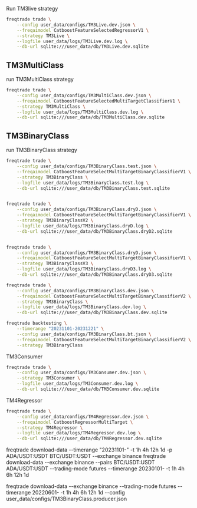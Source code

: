 
Run TM3live strategy

```sh
freqtrade trade \
	--config user_data/configs/TM3Live.dev.json \
	--freqaimodel CatboostFeatureSelectedRegressorV1 \
	--strategy TM3Live \
	--logfile user_data/logs/TM3Live.dev.log \
	--db-url sqlite:///user_data/db/TM3Live.dev.sqlite
```



## TM3MultiClass

run TM3MultiClass strategy

```sh
freqtrade trade \
	--config user_data/configs/TM3MultiClass.dev.json \
	--freqaimodel CatboostFeatureSelectedMultiTargetClassifierV1 \
	--strategy TM3MultiClass \
	--logfile user_data/logs/TM3MultiClass.dev.log \
	--db-url sqlite:///user_data/db/TM3MultiClass.dev.sqlite
```


## TM3BinaryClass

run TM3BinaryClass strategy

```sh
freqtrade trade \
	--config user_data/configs/TM3BinaryClass.test.json \
	--freqaimodel CatboostFeatureSelectMultiTargetBinaryClassifierV1 \
	--strategy TM3BinaryClass \
	--logfile user_data/logs/TM3BinaryClass.test.log \
	--db-url sqlite:///user_data/db/TM3BinaryClass.test.sqlite


freqtrade trade \
	--config user_data/configs/TM3BinaryClass.dryD.json \
	--freqaimodel CatboostFeatureSelectMultiTargetBinaryClassifierV1 \
	--strategy TM3BinaryClassV2 \
	--logfile user_data/logs/TM3BinaryClass.dryD.log \
	--db-url sqlite:///user_data/db/TM3BinaryClass.dryD2.sqlite


freqtrade trade \
	--config user_data/configs/TM3BinaryClass.dryD.json \
	--freqaimodel CatboostFeatureSelectMultiTargetBinaryClassifierV1 \
	--strategy TM3BinaryClassV3 \
	--logfile user_data/logs/TM3BinaryClass.dryD3.log \
	--db-url sqlite:///user_data/db/TM3BinaryClass.dryD3.sqlite


```

```sh
freqtrade trade \
	--config user_data/configs/TM3BinaryClass.dev.json \
	--freqaimodel CatboostFeatureSelectMultiTargetBinaryClassifierV2 \
	--strategy TM3BinaryClass \
	--logfile user_data/logs/TM3BinaryClass.dev.log \
	--db-url sqlite:///user_data/db/TM3BinaryClass.dev.sqlite
```


```sh
freqtrade backtesting \
	--timerange "20231101-20231221" \
	--config user_data/configs/TM3BinaryClass.bt.json \
	--freqaimodel CatboostFeatureSelectMultiTargetBinaryClassifierV2 \
	--strategy TM3BinaryClass
```


TM3Consumer
```sh
freqtrade trade \
	--config user_data/configs/TM3Consumer.dev.json \
	--strategy TM3Consumer \
	--logfile user_data/logs/TM3Consumer.dev.log \
	--db-url sqlite:///user_data/db/TM3Consumer.dev.sqlite
```

TM4Regressor
```sh
freqtrade trade \
	--config user_data/configs/TM4Regressor.dev.json \
	--freqaimodel CatboostRegressorMultiTarget \
	--strategy TM4Regressor \
	--logfile user_data/logs/TM4Regressor.dev.log \
	--db-url sqlite:///user_data/db/TM4Regressor.dev.sqlite

```


freqtrade download-data --timerange "20231101-" -t 1h 4h 12h 1d -p ADA/USDT:USDT BTC/USDT:USDT --exchange binance
freqtrade  download-data --exchange binance --pairs BTC/USDT:USDT ADA/USDT:USDT --trading-mode futures --timerange 20230101- -t 1h 4h 6h 12h 1d

freqtrade  download-data --exchange binance  --trading-mode futures --timerange 20220601- -t 1h 4h 6h 12h 1d --config user_data/configs/TM3BinaryClass.producer.json